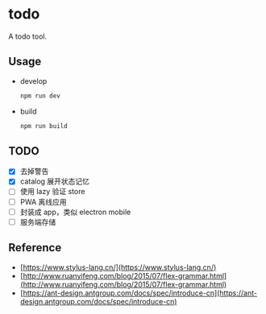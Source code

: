 # todo

A todo tool.

## Usage

- develop

  ```bash
  npm run dev
  ```

- build

  ```bash
  npm run build
  ```

## TODO

- [x] 去掉警告
- [x] catalog 展开状态记忆
- [ ] 使用 lazy 验证 store
- [ ] PWA 离线应用
- [ ] 封装成 app，类似 electron mobile
- [ ] 服务端存储

## Reference

- [https://www.stylus-lang.cn/](https://www.stylus-lang.cn/)
- [http://www.ruanyifeng.com/blog/2015/07/flex-grammar.html](http://www.ruanyifeng.com/blog/2015/07/flex-grammar.html)
- [https://ant-design.antgroup.com/docs/spec/introduce-cn](https://ant-design.antgroup.com/docs/spec/introduce-cn)
